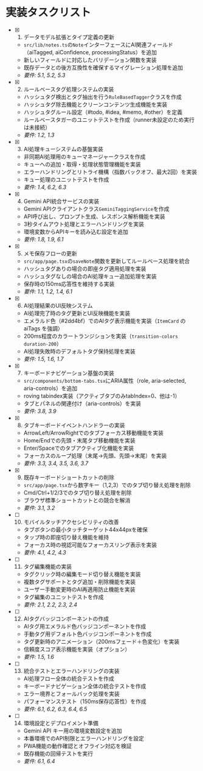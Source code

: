 # 実装タスクリスト

- [x] 1. データモデル拡張とタイプ定義の更新
  - `src/lib/notes.ts`の`Note`インターフェースにAI関連フィールド（aiTagged, aiConfidence, processingStatus）を追加
  - 新しいフィールドに対応したバリデーション関数を実装
  - 既存データとの後方互換性を確保するマイグレーション処理を追加
  - _要件: 5.1, 5.2, 5.3_

- [x] 2. ルールベースタグ処理システムの実装
  - ハッシュタグ検出とタグ抽出を行う`RuleBasedTagger`クラスを作成
  - ハッシュタグ除去機能とクリーンコンテンツ生成機能を実装
  - ハッシュタグルール設定（#todo, #idea, #memo, #other）を定義
  - ルールベースタガーのユニットテストを作成（runner未設定のため実行は未接続）
  - _要件: 1.2, 1.3_

- [x] 3. AI処理キューシステムの基盤実装
  - 非同期AI処理用のキューマネージャークラスを作成
  - キューへの追加・取得・処理状態管理機能を実装
  - エラーハンドリングとリトライ機構（指数バックオフ、最大2回）を実装
  - キュー処理のユニットテストを作成
  - _要件: 1.4, 6.2, 6.3_

- [x] 4. Gemini API統合サービスの実装
  - Gemini APIクライアントクラス`GeminiTaggingService`を作成
  - API呼び出し、プロンプト生成、レスポンス解析機能を実装
  - 3秒タイムアウト処理とエラーハンドリングを実装
  - 環境変数からAPIキーを読み込む設定を追加
  - _要件: 1.8, 1.9, 6.1_

- [x] 5. メモ保存フローの更新
  - `src/app/page.tsx`の`saveNote`関数を更新してルールベース処理を統合
  - ハッシュタグありの場合の即座タグ適用処理を実装
  - ハッシュタグなしの場合のAI処理キュー追加処理を実装
  - 保存時の150ms応答性を維持する実装
  - _要件: 1.1, 1.2, 1.4, 6.1_

- [x] 6. AI処理結果のUI反映システム
  - AI処理完了時のタグ更新とUI反映機能を実装
  - エメラルド色（#2dd4bf）でのAIタグ表示機能を実装（`ItemCard` の aiTags を強調）
  - 200ms程度のカラートランジションを実装（`transition-colors duration-200`）
  - AI処理失敗時のデフォルトタグ保持処理を実装
  - _要件: 1.5, 1.6, 1.7_

- [x] 7. キーボードナビゲーション基盤の実装
  - `src/components/bottom-tabs.tsx`にARIA属性（role, aria-selected, aria-controls）を追加
  - roving tabindex実装（アクティブタブのみtabIndex=0、他は-1）
  - タブとパネルの関連付け（aria-controls）を実装
  - _要件: 3.8, 3.9_

- [x] 8. タブキーボードイベントハンドラーの実装
  - ArrowLeft/ArrowRightでのタブフォーカス移動機能を実装
  - Home/Endでの先頭・末尾タブ移動機能を実装
  - Enter/Spaceでのタブアクティブ化機能を実装
  - フォーカスのループ処理（末尾→先頭、先頭→末尾）を実装
  - _要件: 3.3, 3.4, 3.5, 3.6, 3.7_

- [x] 9. 既存キーボードショートカットの削除
  - `src/app/page.tsx`から数字キー（1,2,3）でのタブ切り替え処理を削除
  - Cmd/Ctrl+1/2/3でのタブ切り替え処理を削除
  - ブラウザ標準ショートカットとの競合を解消
  - _要件: 3.1, 3.2_

- [ ] 10. モバイルタッチアクセシビリティの改善
  - タブボタンの最小タッチターゲット44x44pxを確保
  - タップ時の即座切り替え機能を維持
  - フォーカス時の視認可能なフォーカスリング表示を実装
  - _要件: 4.1, 4.2, 4.3_

- [ ] 11. タグ編集機能の実装
  - タグクリック時の編集モード切り替え機能を実装
  - 複数タグサポートとタグ追加・削除機能を実装
  - ユーザー手動変更時のAI再適用防止機能を実装
  - タグ編集のユニットテストを作成
  - _要件: 2.1, 2.2, 2.3, 2.4_

- [ ] 12. AIタグバッジコンポーネントの作成
  - AIタグ用エメラルド色バッジコンポーネントを作成
  - 手動タグ用デフォルト色バッジコンポーネントを作成
  - タグ更新時のアニメーション（200msフェード＋色変化）を実装
  - 信頼度スコア表示機能を実装（オプション）
  - _要件: 1.5, 1.6_

- [ ] 13. 統合テストとエラーハンドリングの実装
  - AI処理フロー全体の統合テストを作成
  - キーボードナビゲーション全体の統合テストを作成
  - エラー境界とフォールバック処理を実装
  - パフォーマンステスト（150ms保存応答性）を作成
  - _要件: 6.1, 6.2, 6.3, 6.4, 6.5_

- [ ] 14. 環境設定とデプロイメント準備
  - Gemini API キー用の環境変数設定を追加
  - 本番環境でのAPI制限とエラーハンドリングを設定
  - PWA機能の動作確認とオフライン対応を検証
  - 既存機能の回帰テストを実行
  - _要件: 6.1, 6.4_
